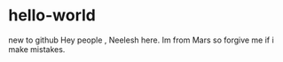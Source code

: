 # hello-world
new to github
Hey people , Neelesh here. 
Im from Mars so forgive me if i make mistakes.
